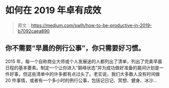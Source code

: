 # 如何在 2019 年卓有成效

> 原文：<https://medium.com/swlh/how-to-be-productive-in-2019-b7092caea890>

## 你不需要“早晨的例行公事”，你只需要好习惯。

2015 年，每一个自称商业大师或个人发展迷的人都列出了清单，列出了完美早晨日程的基本要素。制定一个让你进入“巅峰状态”并为成功做好准备的晨间计划是一件好事，但这些清单中的许多都有点过头了。老实说，我们大多数人没有时间做 20 件事情，或者有一个多小时的例行公事，包括记日记、冥想、健身、冰沙…
